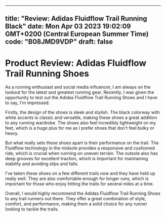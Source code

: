 
---
title: "Review: Adidas Fluidflow Trail Running Black" 
date: Mon Apr 03 2023 19:02:09 GMT+0200 (Central European Summer Time)
code: "B08JMD9VDP"
draft: false
---
    
# Product Review: Adidas Fluidflow Trail Running Shoes

As a running enthusiast and social media influencer, I am always on the lookout for the latest and greatest running gear. Recently, I was given the opportunity to test out the Adidas Fluidflow Trail Running Shoes and I have to say, I'm impressed.

Firstly, the design of the shoes is sleek and stylish. The black colorway with white accents is classic and versatile, making these shoes a great addition to any running wardrobe. The shoes also feel incredibly lightweight on my feet, which is a huge plus for me as I prefer shoes that don't feel bulky or heavy.

But what really sets these shoes apart is their performance on the trail. The Fluidflow technology in the midsole provides a responsive and cushioned ride, which is crucial when running on uneven terrain. The outsole also has deep grooves for excellent traction, which is important for maintaining stability and avoiding slips and falls.

I've taken these shoes on a few different trails now and they have held up really well. They are also comfortable enough for longer runs, which is important for those who enjoy hitting the trails for several miles at a time.

Overall, I would highly recommend the Adidas Fluidflow Trail Running Shoes to any trail runners out there. They offer a great combination of style, comfort, and performance, making them a solid choice for any runner looking to tackle the trails.